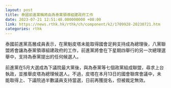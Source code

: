 ```yaml
---
layout: post
title: 泰國前進黨稱將由為泰黨領導組建政府工作
date: 2023-07-21 12:51:48.000000000 +08:00
link: https://news.rthk.hk/rthk/ch/component/k2/1709928-20230721.htm
categories: rthk
---
```


泰國前進黨高層成員表示，在黨魁皮塔未能取得國會足夠支持成為總理後，八黨聯盟將會讓為泰黨領導組建政府的工作，前進黨將會在下星期四舉行的另一次總理選舉中，支持為泰黨提出的任何候選人。

前進黨在5月大選成為下議院最大黨後，與為泰黨等七個政黨組成聯盟，尋求上台執政，並推舉皮塔為總理候選人。不過，皮塔在本月13日的國會聯席會議中，未能取得上、下議院過半數議員支持當選，日前再獲提名，但被裁定無效。
